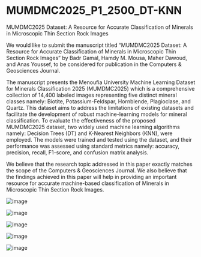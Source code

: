 # MUMDMC2025_P1_2500_DT-KNN
MUMDMC2025 Dataset: A Resource for Accurate Classification of Minerals in Microscopic Thin Section Rock Images

We would like to submit the manuscript titled “MUMDMC2025 Dataset: A Resource for Accurate Classification of Minerals in Microscopic Thin Section Rock Images” by Badr Gamal, Hamdy M. Mousa, Maher Dawoud, and Anas Youssef, to be considered for publication in the Computers & Geosciences Journal.

The manuscript presents the Menoufia University Machine Learning Dataset for Minerals Classification 2025 (MUMDMC2025) which is a comprehensive collection of 14,400 labeled images representing five distinct mineral classes namely: Biotite, Potassium-Feldspar, Hornblende, Plagioclase, and Quartz. This dataset aims to address the limitations of existing datasets and facilitate the development of robust machine-learning models for mineral classification. To evaluate the effectiveness of the proposed MUMDMC2025 dataset, two widely used machine learning algorithms namely: Decision Trees (DT) and K-Nearest Neighbors (KNN), were employed. The models were trained and tested using the dataset, and their performance was assessed using standard metrics namely: accuracy, precision, recall, F1-score, and confusion matrix analysis. 

We believe that the research topic addressed in this paper exactly matches the scope of the Computers & Geosciences Journal. We also believe that the findings achieved in this paper will help in providing an important resource for accurate machine-based classification of Minerals in Microscopic Thin Section Rock Images. 


![image](https://github.com/user-attachments/assets/e8c67e04-bc7c-4573-b7c1-e3807effe010)

![image](https://github.com/user-attachments/assets/22fe9b77-75c3-41b3-bfb2-a8f3fc1a5e92)

![image](https://github.com/user-attachments/assets/a2cbe8b7-657a-403e-a092-f72cf78b128d)

![image](https://github.com/user-attachments/assets/a557ef47-9219-427b-bd03-e0485c840892)

![image](https://github.com/user-attachments/assets/63e41d1a-f335-4cab-b95e-e0a92803b409)
